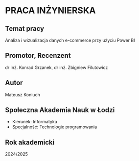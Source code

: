 # PRACA INŻYNIERSKA

## Temat pracy

Analiza i wizualizacja danych e-commerce przy użyciu Power BI

## Promotor, Recenzent

dr inż. Konrad Grzanek, dr inż. Zbigniew Filutowicz

## Autor

Mateusz Koniuch

## Społeczna Akademia Nauk w Łodzi

- Kierunek: Informatyka
- Specjalność: Technologie programowania

## Rok akademicki

2024/2025
